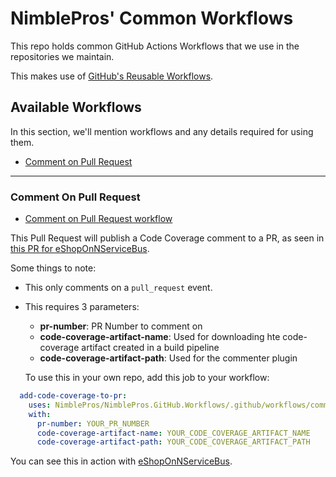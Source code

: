 # NimblePros' Common Workflows

This repo holds common GitHub Actions Workflows that we use in the repositories we maintain.

This makes use of [GitHub's Reusable Workflows](https://docs.github.com/en/actions/sharing-automations/reusing-workflows).

## Available Workflows

In this section, we'll mention workflows and any details required for using them.

- [Comment on Pull Request](#comment-on-pull-request)

---

### Comment On Pull Request

- [Comment on Pull Request workflow](https://github.com/NimblePros/NimblePros.GitHub.Workflows/blob/main/.github/workflows/comment-on-pr.yml)

This Pull Request will publish a Code Coverage comment to a PR, as seen in [this PR for eShopOnNServiceBus](https://github.com/NimblePros/eShopOnNServiceBus/pull/7).

Some things to note:

- This only comments on a `pull_request` event.
- This requires 3 parameters:
  - **pr-number**: PR Number to comment on
  - **code-coverage-artifact-name**: Used for downloading hte code-coverage artifact created in a build pipeline
  - **code-coverage-artifact-path**: Used for the commenter plugin

  To use this in your own repo, add this job to your workflow:

```yaml
  add-code-coverage-to-pr:
    uses: NimblePros/NimblePros.GitHub.Workflows/.github/workflows/comment-on-pr.yml@main
    with:
      pr-number: YOUR_PR_NUMBER
      code-coverage-artifact-name: YOUR_CODE_COVERAGE_ARTIFACT_NAME
      code-coverage-artifact-path: YOUR_CODE_COVERAGE_ARTIFACT_PATH
```

You can see this in action with [eShopOnNServiceBus](https://github.com/NimblePros/eShopOnNServiceBus/blob/2012fe78bfbb28fca96609d25176d4cbe0e209ad/.github/workflows/dotnetcore.yml#L57-L63).
